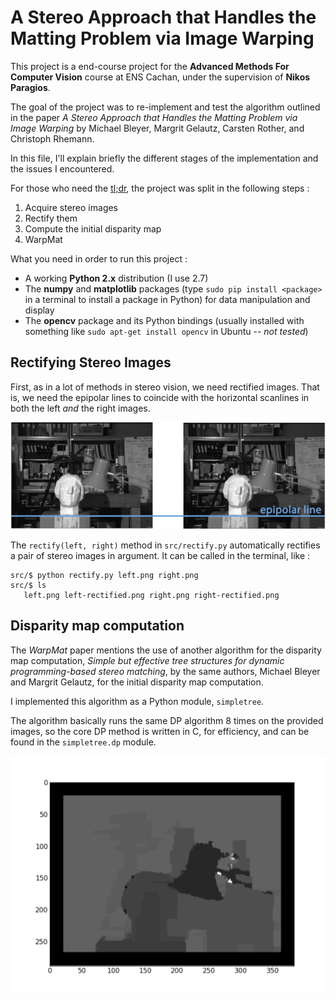 # A Stereo Approach that Handles the Matting Problem via Image Warping

This project is a end-course project for the **Advanced Methods For Computer Vision** course at ENS Cachan, under the supervision of **Nikos Paragios**.

The goal of the project was to re-implement and test the algorithm outlined in the paper _A Stereo Approach that Handles the Matting Problem via Image Warping_ by Michael Bleyer, Margrit Gelautz, Carsten Rother, and Christoph Rhemann.

In this file, I'll explain briefly the different stages of the implementation and the issues I encountered.

For those who need the [tl;dr](http://en.wikipedia.org/wiki/TLDR), the project was split in the following steps :

  1. Acquire stereo images
  2. Rectify them
  3. Compute the initial disparity map
  4. WarpMat
  
What you need in order to run this project :

  * A working **Python 2.x** distribution (I use 2.7)
  * The **numpy** and **matplotlib** packages (type `sudo pip install <package>` in a terminal to install a package in Python) for data manipulation and display
  * The **opencv** package and its Python bindings (usually installed with something like `sudo apt-get install opencv` in Ubuntu -- _not tested_)

## Rectifying Stereo Images

First, as in a lot of methods in stereo vision, we need rectified images. That is, we need the epipolar lines to coincide with the horizontal scanlines in both the left _and_ the right images.

![Scanlines in a rectified image pair](https://github.com/fxthomas/mva-advancedcv-project/raw/master/images/Rectify-Scanlines.png)

The `rectify(left, right)` method in `src/rectify.py` automatically rectifies a pair of stereo images in argument. It can be called in the terminal, like :

    src/$ python rectify.py left.png right.png
    src/$ ls
       left.png left-rectified.png right.png right-rectified.png

## Disparity map computation

The _WarpMat_ paper mentions the use of another algorithm for the disparity map computation, _Simple but effective tree structures for dynamic programming-based stereo matching_, by the same authors, Michael Bleyer and Margrit Gelautz, for the initial disparity map computation.

I implemented this algorithm as a Python module, `simpletree`.

The algorithm basically runs the same DP algorithm 8 times on the provided images, so the core DP method is written in C, for efficiency, and can be found in the `simpletree.dp` module.

![Disparity map for the Tsukuba image pair](https://github.com/fxthomas/mva-advancedcv-project/raw/master/images/Disparity-Tsukuba.png)
